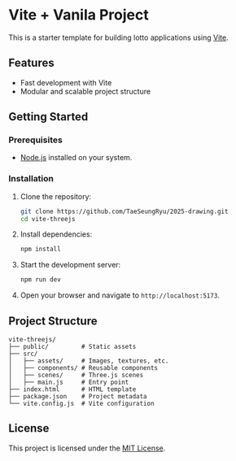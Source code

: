 # Vite + Vanila Project

This is a starter template for building lotto applications using [Vite](https://vitejs.dev/).

## Features

- Fast development with Vite
- Modular and scalable project structure

## Getting Started

### Prerequisites

- [Node.js](https://nodejs.org/) installed on your system.

### Installation

1. Clone the repository:

   ```bash
   git clone https://github.com/TaeSeungRyu/2025-drawing.git
   cd vite-threejs
   ```

2. Install dependencies:

   ```bash
   npm install
   ```

3. Start the development server:

   ```bash
   npm run dev
   ```

4. Open your browser and navigate to `http://localhost:5173`.

## Project Structure

```
vite-threejs/
├── public/         # Static assets
├── src/
│   ├── assets/     # Images, textures, etc.
│   ├── components/ # Reusable components
│   ├── scenes/     # Three.js scenes
│   ├── main.js     # Entry point
├── index.html      # HTML template
├── package.json    # Project metadata
└── vite.config.js  # Vite configuration
```

## License

This project is licensed under the [MIT License](LICENSE).
